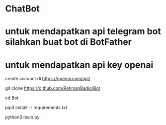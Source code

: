 # ChatBot

# untuk mendapatkan api telegram bot silahkan buat bot di BotFather

# untuk mendapatkan api key openai

create account di https://openai.com/api/
  
git clone https://github.com/RahmanBadio/Bot

cd Bot

pip3 install -r requirements.txt

python3 main.py
